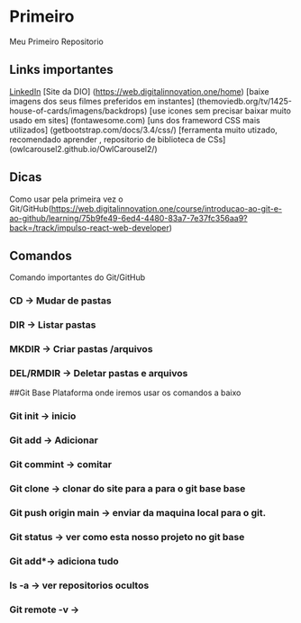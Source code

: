 # Primeiro
Meu Primeiro Repositorio

## Links importantes
[LinkedIn](https://www.linkedin.com)
[Site da DIO] (https://web.digitalinnovation.one/home)
[baixe imagens dos seus filmes preferidos em instantes] (themoviedb.org/tv/1425-house-of-cards/imagens/backdrops)
[use icones sem precisar baixar muito usado em sites] (fontawesome.com)
[uns dos frameword CSS mais utilizados] (getbootstrap.com/docs/3.4/css/)
[ferramenta muito utizado, recomendado aprender , repositorio de biblioteca de CSs] (owlcarousel2.github.io/OwlCarousel2/)

##  Dicas
Como usar pela primeira vez o Git/GitHub(https://web.digitalinnovation.one/course/introducao-ao-git-e-ao-github/learning/75b9fe49-6ed4-4480-83a7-7e37fc356aa9?back=/track/impulso-react-web-developer)

## Comandos
Comando importantes  do Git/GitHub
### CD -> Mudar de pastas
### DIR -> Listar pastas
### MKDIR -> Criar pastas /arquivos
### DEL/RMDIR -> Deletar pastas e arquivos

##Git Base
Plataforma onde iremos usar os comandos a baixo
### Git init -> inicio
### Git add -> Adicionar
### Git commint -> comitar 
### Git clone -> clonar do site para a para o git base base
### Git push origin main -> enviar da maquina local para o git.
### Git status ->  ver como esta nosso projeto no git base
### Git add*-> adiciona tudo
### ls -a -> ver repositorios ocultos
### Git remote -v ->


